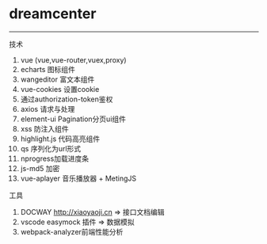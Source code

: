 # dreamcenter
---
技术
1. vue (vue,vue-router,vuex,proxy)
2. echarts  图标组件
3. wangeditor 富文本组件
4. vue-cookies 设置cookie
5. 通过authorization-token鉴权
6. axios 请求与处理
7. element-ui Pagination分页ui组件
8. xss 防注入组件
9. highlight.js 代码高亮组件
10. qs 序列化为url形式
11. nprogress加载进度条
12. js-md5 加密
13. vue-aplayer 音乐播放器 + MetingJS

工具
1. DOCWAY http://xiaoyaoji.cn => 接口文档编辑
2. vscode easymock 插件 => 数据模拟
3. webpack-analyzer前端性能分析
